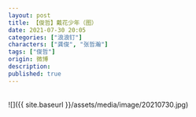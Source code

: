 ```yaml
---
layout: post
title: 【俊哲】戴花少年（图）
date: 2021-07-30 20:05
categories: ["浪浪钉"]
characters: ["龚俊", "张哲瀚"]
tags: ["俊哲"]
origin: 微博
description: 
published: true
---
```


<br>
![]({{ site.baseurl }}/assets/media/image/20210730.jpg)
<br><br>
